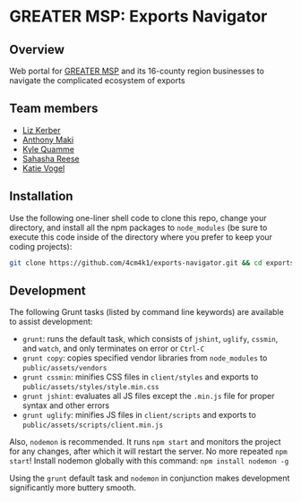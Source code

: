 # GREATER MSP: Exports Navigator

## Overview
Web portal for [GREATER MSP](https://greatermsp.org) and its 16-county region businesses to navigate the complicated ecosystem of exports

## Team members
* [Liz Kerber](https://github.com/emkerber)
* [Anthony Maki](https://github.com/4cm4k1)
* [Kyle Quamme](https://github.com/kylequamme)
* [Sahasha Reese](https://github.com/HerCode)
* [Katie Vogel](https://github.com/katiebvogel)

## Installation
Use the following one-liner shell code to clone this repo, change your directory, and install all the npm packages to `node_modules` (be sure to execute this code inside of the directory where you prefer to keep your coding projects):

```sh
git clone https://github.com/4cm4k1/exports-navigator.git && cd exports-navigator && npm install
```

## Development

The following Grunt tasks (listed by command line keywords) are available to assist development:
* `grunt`: runs the default task, which consists of `jshint`, `uglify`, `cssmin`, and `watch`, and only terminates on error or `Ctrl-C`
* `grunt copy`: copies specified vendor libraries from `node_modules` to `public/assets/vendors`
* `grunt cssmin`: minifies CSS files in `client/styles` and exports to `public/assets/styles/style.min.css`
* `grunt jshint`: evaluates all JS files except the `.min.js` file for proper syntax and other errors
* `grunt uglify`: minifies JS files in `client/scripts` and exports to `public/assets/scripts/client.min.js`

Also, `nodemon` is recommended. It runs `npm start` and monitors the project for any changes, after which it will restart the server. No more repeated `npm start`! Install nodemon globally with this command: `npm install nodemon -g`

Using the `grunt` default task and `nodemon` in conjunction makes development significantly more buttery smooth.
